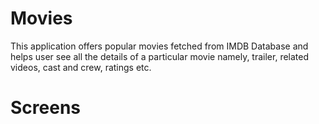 # Movies

This application offers popular movies fetched from IMDB Database and helps user see all the details of a particular movie namely, trailer, related videos, cast and crew, ratings etc.

# Screens
